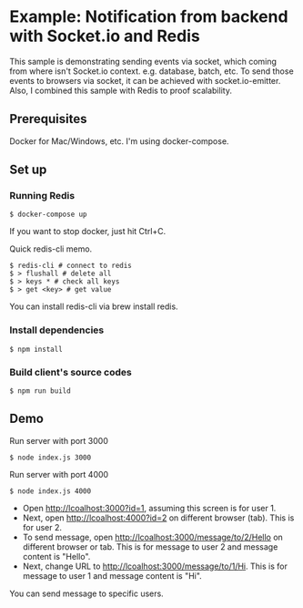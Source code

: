# Example: Notification from backend with Socket.io and Redis 

This sample is demonstrating sending events via socket, which coming from where isn't Socket.io context. e.g. database, batch, etc. To send those events to browsers via socket, it can be achieved with socket.io-emitter. Also, I combined this sample with Redis to proof scalability.

## Prerequisites

Docker for Mac/Windows, etc. I'm using docker-compose.

## Set up

### Running Redis

```$xslt
$ docker-compose up
```

If you want to stop docker, just hit Ctrl+C.

Quick redis-cli memo. 

```$xslt
$ redis-cli # connect to redis
$ > flushall # delete all
$ > keys * # check all keys
$ > get <key> # get value
```

You can install redis-cli via brew install redis.

### Install dependencies

```$xslt
$ npm install
```

### Build client's source codes

```$xslt
$ npm run build
```

## Demo

Run server with port 3000

```$xslt
$ node index.js 3000
```

Run server with port 4000

```$xslt
$ node index.js 4000
```

* Open [http://lcoalhost:3000?id=1](http://lcoalhost:3000?id=1), assuming this screen is for user 1. 
* Next, open [http://lcoalhost:4000?id=2](http://lcoalhost:4000?id=2) on different browser (tab). This is for user 2.
* To send message, open [http://lcoalhost:3000/message/to/2/Hello](http://lcoalhost:3000/message/to/2/Hello) on different browser or tab. This is for message to user 2 and message content is "Hello".
* Next, change URL to [http://lcoalhost:3000/message/to/1/Hi](http://lcoalhost:3000/message/to/1/Hi). This is for message to user 1 and message content is "Hi".

You can send message to specific users.
